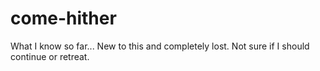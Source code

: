 # come-hither
What I know so far...
New to this and completely lost.
Not sure if I should continue or retreat.
